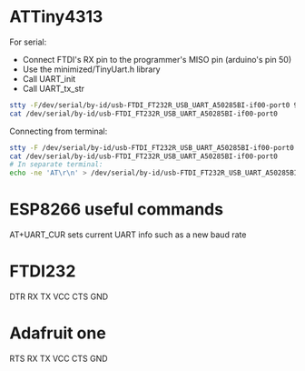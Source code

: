 # ATTiny4313

For serial:
 - Connect FTDI's RX pin to the programmer's MISO pin (arduino's pin 50)
 - Use the minimized/TinyUart.h library 
 - Call UART_init 
 - Call UART_tx_str

```bash
stty -F/dev/serial/by-id/usb-FTDI_FT232R_USB_UART_A50285BI-if00-port0 9600
cat /dev/serial/by-id/usb-FTDI_FT232R_USB_UART_A50285BI-if00-port0
```

Connecting from terminal:
```bash
stty -F /dev/serial/by-id/usb-FTDI_FT232R_USB_UART_A50285BI-if00-port0 115200
cat /dev/serial/by-id/usb-FTDI_FT232R_USB_UART_A50285BI-if00-port0
# In separate terminal:
echo -ne 'AT\r\n' > /dev/serial/by-id/usb-FTDI_FT232R_USB_UART_A50285BI-if00-port0
```

# ESP8266 useful commands

AT+UART_CUR sets current UART info such as a new baud rate

# FTDI232

DTR
RX
TX
VCC
CTS
GND

# Adafruit one

RTS
RX
TX
VCC
CTS
GND